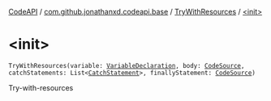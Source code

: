 [CodeAPI](../../index.md) / [com.github.jonathanxd.codeapi.base](../index.md) / [TryWithResources](index.md) / [&lt;init&gt;](.)

# &lt;init&gt;

`TryWithResources(variable: `[`VariableDeclaration`](../-variable-declaration/index.md)`, body: `[`CodeSource`](../../com.github.jonathanxd.codeapi/-code-source/index.md)`, catchStatements: List<`[`CatchStatement`](../-catch-statement/index.md)`>, finallyStatement: `[`CodeSource`](../../com.github.jonathanxd.codeapi/-code-source/index.md)`)`

Try-with-resources

